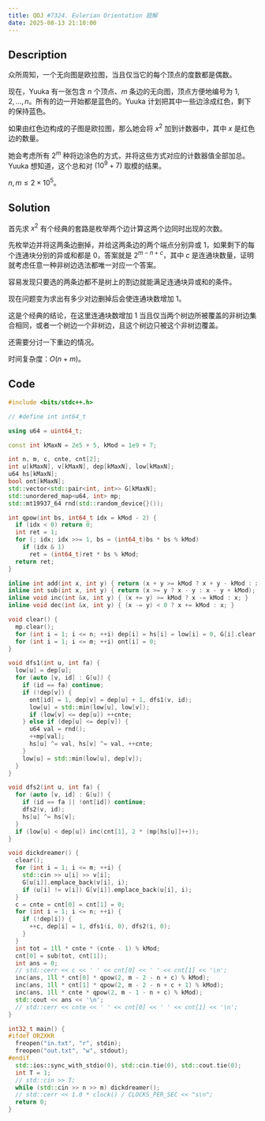```yaml
---
title: QOJ #7324. Eulerian Orientation 题解
date: 2025-08-13 21:10:00
---
```


## Description

众所周知，一个无向图是欧拉图，当且仅当它的每个顶点的度数都是偶数。

现在，Yuuka 有一张包含 $n$ 个顶点、$m$ 条边的无向图，顶点方便地编号为 $1, 2, \dots, n$。所有的边一开始都是蓝色的。Yuuka 计划把其中一些边涂成红色，剩下的保持蓝色。

如果由红色边构成的子图是欧拉图，那么她会将 $x^2$ 加到计数器中，其中 $x$ 是红色边的数量。

她会考虑所有 $2^m$ 种将边涂色的方式，并将这些方式对应的计数器值全部加总。Yuuka 想知道，这个总和对 $(10^9+7)$ 取模的结果。

$n,m\leq 2\times 10^5$。

## Solution

首先求 $x^2$ 有个经典的套路是枚举两个边计算这两个边同时出现的次数。

先枚举边并将这两条边删掉，并给这两条边的两个端点分别异或 $1$，如果剩下的每个连通块分别的异或和都是 $0$，答案就是 $2^{m-n+c}$，其中 $c$ 是连通块数量，证明就考虑任意一种非树边选法都唯一对应一个答案。

容易发现只要选的两条边都不是树上的割边就能满足连通块异或和的条件。

现在问题变为求出有多少对边删掉后会使连通块数增加 $1$。

这是个经典的结论，在这里连通块数增加 $1$ 当且仅当两个树边所被覆盖的非树边集合相同，或者一个树边一个非树边，且这个树边只被这个非树边覆盖。

还需要分讨一下重边的情况。

时间复杂度：$O(n+m)$。

## Code

```cpp
#include <bits/stdc++.h>

// #define int int64_t

using u64 = uint64_t;

const int kMaxN = 2e5 + 5, kMod = 1e9 + 7;

int n, m, c, cnte, cnt[2];
int u[kMaxN], v[kMaxN], dep[kMaxN], low[kMaxN];
u64 hs[kMaxN];
bool ont[kMaxN];
std::vector<std::pair<int, int>> G[kMaxN];
std::unordered_map<u64, int> mp;
std::mt19937_64 rnd(std::random_device{}());

int qpow(int bs, int64_t idx = kMod - 2) {
  if (idx < 0) return 0;
  int ret = 1;
  for (; idx; idx >>= 1, bs = (int64_t)bs * bs % kMod)
    if (idx & 1)
      ret = (int64_t)ret * bs % kMod;
  return ret;
}

inline int add(int x, int y) { return (x + y >= kMod ? x + y - kMod : x + y); }
inline int sub(int x, int y) { return (x >= y ? x - y : x - y + kMod); }
inline void inc(int &x, int y) { (x += y) >= kMod ? x -= kMod : x; }
inline void dec(int &x, int y) { (x -= y) < 0 ? x += kMod : x; }

void clear() {
  mp.clear();
  for (int i = 1; i <= n; ++i) dep[i] = hs[i] = low[i] = 0, G[i].clear();
  for (int i = 1; i <= m; ++i) ont[i] = 0;
}

void dfs1(int u, int fa) {
  low[u] = dep[u];
  for (auto [v, id] : G[u]) {
    if (id == fa) continue;
    if (!dep[v]) {
      ont[id] = 1, dep[v] = dep[u] + 1, dfs1(v, id);
      low[u] = std::min(low[u], low[v]);
      if (low[v] <= dep[u]) ++cnte;
    } else if (dep[u] <= dep[v]) {
      u64 val = rnd();
      ++mp[val];
      hs[u] ^= val, hs[v] ^= val, ++cnte;
    }
    low[u] = std::min(low[u], dep[v]);
  }
}

void dfs2(int u, int fa) {
  for (auto [v, id] : G[u]) {
    if (id == fa || !ont[id]) continue;
    dfs2(v, id);
    hs[u] ^= hs[v];
  }
  if (low[u] < dep[u]) inc(cnt[1], 2 * (mp[hs[u]]++));
}

void dickdreamer() {
  clear();
  for (int i = 1; i <= m; ++i) {
    std::cin >> u[i] >> v[i];
    G[u[i]].emplace_back(v[i], i);
    if (u[i] != v[i]) G[v[i]].emplace_back(u[i], i);
  }
  c = cnte = cnt[0] = cnt[1] = 0;
  for (int i = 1; i <= n; ++i) {
    if (!dep[i]) {
      ++c, dep[i] = 1, dfs1(i, 0), dfs2(i, 0);
    }
  }
  int tot = 1ll * cnte * (cnte - 1) % kMod;
  cnt[0] = sub(tot, cnt[1]);
  int ans = 0;
  // std::cerr << c << ' ' << cnt[0] << ' ' << cnt[1] << '\n';
  inc(ans, 1ll * cnt[0] * qpow(2, m - 2 - n + c) % kMod);
  inc(ans, 1ll * cnt[1] * qpow(2, m - 2 - n + c + 1) % kMod);
  inc(ans, 1ll * cnte * qpow(2, m - 1 - n + c) % kMod);
  std::cout << ans << '\n';
  // std::cerr << cnte << ' ' << cnt[0] << ' ' << cnt[1] << '\n';
}

int32_t main() {
#ifdef ORZXKR
  freopen("in.txt", "r", stdin);
  freopen("out.txt", "w", stdout);
#endif
  std::ios::sync_with_stdio(0), std::cin.tie(0), std::cout.tie(0);
  int T = 1;
  // std::cin >> T;
  while (std::cin >> n >> m) dickdreamer();
  // std::cerr << 1.0 * clock() / CLOCKS_PER_SEC << "s\n";
  return 0;
}
```